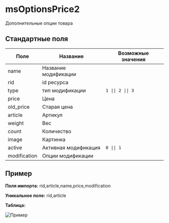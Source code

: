 # msOptionsPrice2

Дополнительные опции товара

## Стандартные поля

| Поле         | Название             | Возможные значения |
| -------------| -------------------- |------------------- |
| name         | Название модификации |                    |
| rid          | id ресурса           |                    |
| type         | тип модификации      | `1 \|\| 2 \|\| 3`  |
| price        | Цена                 |                    |
| old_price    | Старая цена          |                    |
| article      | Артикул              |                    |
| weight       | Вес                  |                    |
| count        | Количество           |                    |
| image        | Картинка             |                    |
| active       | Активная модификация | `0 \|\| 1`         |
| modification | Опции модификации    |                    |

## Пример

**Поля импорта:** rid,article,name,price,modification

**Уникальное поле:** rid,article

**Таблица:**

![Пример](https://file.modx.pro/files/0/5/a/05a0e708fd2ff5baa6b40ba49b209362.jpg)
